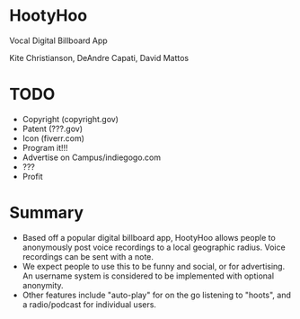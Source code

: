 # HootyHoo
Vocal Digital Billboard App

Kite Christianson, DeAndre Capati, David Mattos

# TODO
 - Copyright (copyright.gov)
 - Patent (???.gov)
 - Icon (fiverr.com)
 - Program it!!!
 - Advertise on Campus/indiegogo.com
 - ???
 - Profit
 
# Summary
 - Based off a popular digital billboard app, HootyHoo allows people to anonymously post voice recordings to a local geographic radius. Voice recordings can be sent with a note. 
 - We expect people to use this to be funny and social, or for advertising. An username system is considered to be implemented with optional anonymity. 
 - Other features include "auto-play" for on the go listening to "hoots", and a radio/podcast for individual users. 
